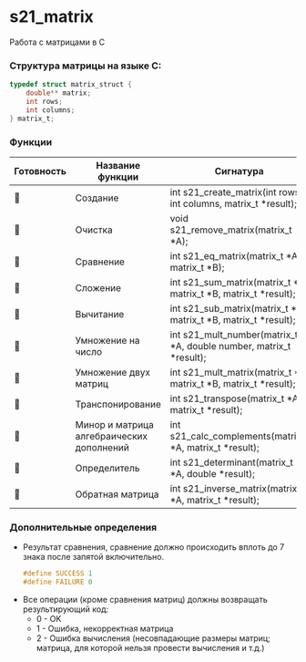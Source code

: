 # s21_matrix

Работа с матрицами в C

### Структура матрицы на языке C:

```c
typedef struct matrix_struct {
    double** matrix;
    int rows;
    int columns;
} matrix_t;
```

### Функции
| Готовность | Название функции | Сигнатура |
| - | ------ |------------------------------------------------------------------------------------|
| 🔴 | Создание | int s21_create_matrix(int rows, int columns, matrix_t *result); |
| 🔴 | Очистка | void s21_remove_matrix(matrix_t *A); |
| 🔴 | Сравнение | int s21_eq_matrix(matrix_t *A, matrix_t *B); |
| 🔴 | Сложение | int s21_sum_matrix(matrix_t *A, matrix_t *B, matrix_t *result); |
| 🔴 | Вычитание | int s21_sub_matrix(matrix_t *A, matrix_t *B, matrix_t *result); |
| 🔴 | Умножение на число | int s21_mult_number(matrix_t *A, double number, matrix_t *result); |
| 🔴 | Умножение двух матриц | int s21_mult_matrix(matrix_t *A, matrix_t *B, matrix_t *result); |
| 🔴 | Транспонирование | int s21_transpose(matrix_t *A, matrix_t *result); |
| 🔴 | Минор и матрица алгебраических дополнений | int s21_calc_complements(matrix_t *A, matrix_t *result); |
| 🔴 | Определитель | int s21_determinant(matrix_t *A, double *result); |
| 🔴 | Обратная матрица | int s21_inverse_matrix(matrix_t *A, matrix_t *result); |


### Дополнительные определения
- Результат сравнения, сравнение должно происходить вплоть до 7 знака после запятой включительно.
    ```c
    #define SUCCESS 1
    #define FAILURE 0
    ```
- Все операции (кроме сравнения матриц) должны возвращать результирующий код:  
    - 0 - OK
    - 1 - Ошибка, некорректная матрица
    - 2 - Ошибка вычисления (несовпадающие размеры матриц; матрица, для которой нельзя провести вычисления и т.д.)
